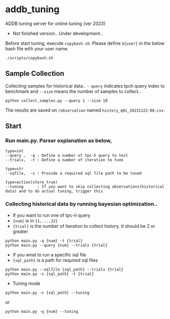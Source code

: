 # addb_tuning

ADDB tuning server for online tuning (ver 2023)

* Not finished version.. Under development..

Before start tuning, execute ```copybash.sh```. 
Please define ```${user}``` in the below bash file with your user name.
```
./scripts/copybash.sh
```

## Sample Collection
Collecting samples for historical data..
```--query``` indicates tpch query index to benchmark and  ```--size``` means the number of samples to collect..
```
python collect_samples.py --query 1 --size 10
```
The results are saved on ```/observation``` named ```history_q01_20231122-00.csv```.

## Start
### Run main.py. Parser explanation as below,
```
type=int
--query ,  -q : Define a number of tpc-h query to test
--trials,  -t : Define a number of iteration to tune

type=str
--sqfile,  -s : Provide a required sql file path to be tuned

type=action(store_true)
--tuning      : If you want to skip collecting observations(historical data) and to do actual tuning, trigger this
```
### Collecting historical data by running bayesian optimization..
- If you want to run one of tpc-h query
- ```{num}``` is in ```{1,...,22}```
- ```{trial}``` is the number of iteration to collect history. It should be 2 or greater
```
python main.py -q {num} -t {trial}
python main.py --query {num} --trials {trial}
```
- If you wnat to run a specific sql file
- ```{sql_path}``` is a path for required sql files
```
python main.py --sqlfile {sql_path} --trials {trial}
python main.py -s {sql_path} -t {trial}
```
- Tuning mode
```
python main.py -s {sql_path} --tuning
```
or
```
python main.py -q {num} --tuning
```
